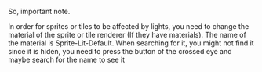 So, important note.

In order for sprites or tiles to be affected by lights, you need to change the material of the sprite or tile renderer (If they have materials). The name of the material is Sprite-Lit-Default. When searching for it, you might not find it since it is hiden, you need to press the button of the crossed eye and maybe search for the name to see it
